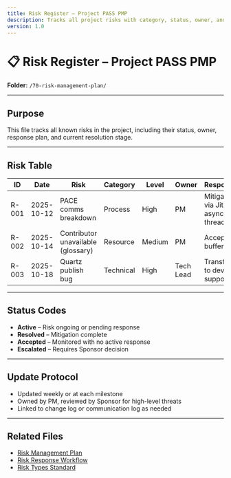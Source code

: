 ```yaml
---
title: Risk Register – Project PASS PMP
description: Tracks all project risks with category, status, owner, and mitigation.
version: 1.0
---
```


# 📋 Risk Register – Project PASS PMP  
**Folder:** `/70-risk-management-plan/`

---

## Purpose

This file tracks all known risks in the project, including their status, owner, response plan, and current resolution stage.

---

## Risk Table

| ID | Date | Risk | Category | Level | Owner | Response | Status |
|----|------|------|----------|-------|--------|----------|--------|
| R-001 | 2025-10-12 | PACE comms breakdown | Process | High | PM | Mitigate via Jitsi + async threads | Active |
| R-002 | 2025-10-14 | Contributor unavailable (glossary) | Resource | Medium | PM | Accept w/ buffer | Resolved |
| R-003 | 2025-10-18 | Quartz publish bug | Technical | High | Tech Lead | Transfer to dev support | Active |

---

## Status Codes

- **Active** – Risk ongoing or pending response  
- **Resolved** – Mitigation complete  
- **Accepted** – Monitored with no active response  
- **Escalated** – Requires Sponsor decision  

---

## Update Protocol

- Updated weekly or at each milestone  
- Owned by PM, reviewed by Sponsor for high-level threats  
- Linked to change log or communication log as needed

---

## Related Files

- [Risk Management Plan](pla-risk-management.md)  
- [Risk Response Workflow](pro-risk-response-workflow.md)  
- [Risk Types Standard](std-risk-types.md)
